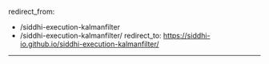 redirect_from:
  - /siddhi-execution-kalmanfilter
  - /siddhi-execution-kalmanfilter/
redirect_to: https://siddhi-io.github.io/siddhi-execution-kalmanfilter/
---
